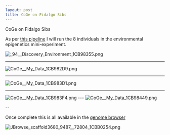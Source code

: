 ```yaml
---
layout: post
title: CoGe on Fidalgo Sibs
---
```




CoGe on Fidalgo Sibs

As per [this pipeline](https://genomevolution.org/wiki/index.php/Methylation_Analysis_Pipeline) I will run the 8 individuals in the environmental epigenetics mini-experiment.

<img src="http://eagle.fish.washington.edu/cnidarian/skitch/_94__Discovery_Environment_1CB98355.png" alt="_94__Discovery_Environment_1CB98355.png"/>

---

<img src="http://eagle.fish.washington.edu/cnidarian/skitch/CoGe__My_Data_1CB982D9.png" alt="CoGe__My_Data_1CB982D9.png"/>

---

<img src="http://eagle.fish.washington.edu/cnidarian/skitch/CoGe__My_Data_1CB983D1.png" alt="CoGe__My_Data_1CB983D1.png"/>

---

<img src="http://eagle.fish.washington.edu/cnidarian/skitch/CoGe__My_Data_1CB983F4.png" alt="CoGe__My_Data_1CB983F4.png"/>
---

<img src="http://eagle.fish.washington.edu/cnidarian/skitch/CoGe__My_Data_1CB98449.png" alt="CoGe__My_Data_1CB98449.png"/>

--

Once complete this is all available in the [genome browser](https://genomevolution.org/coge/GenomeView.pl?gid=28863&loc=scaffold77:20000)

<img src="http://eagle.fish.washington.edu/cnidarian/skitch/JBrowse_scaffold3680_9487__72804_1CBB0254.png" alt="JBrowse_scaffold3680_9487__72804_1CBB0254.png"/>
